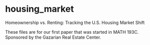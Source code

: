 # housing_market
Homeownership vs. Renting: Tracking the U.S. Housing Market Shift

These files are for our first paper that was started in MATH 193C.
Sponsored by the Gazarian Real Estate Center.
